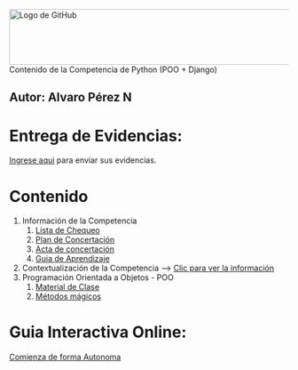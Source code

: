 <img src="https://miro.medium.com/v2/resize:fit:4800/format:webp/1*Bd5dYeGhFGhYuqJUpHjrNA.png" alt="Logo de GitHub" width="600" height="100">
Contenido de la Competencia de Python (POO + Django)

**Autor:** Alvaro Pérez N
---

# Entrega de Evidencias:
[Ingrese aqui](https://classroom.google.com/c/Nzc3NzY0NzU2MzQ4?cjc=hkji6dmy) para enviar sus evidencias.

# Contenido
1. Información de la Competencia
    1. [Lista de Chequeo](https://github.com/aperezn298/POODjangoSENA/blob/main/01_InfoCompetencia_3147912/LC_Python_Django.pdf)
    2. [Plan de Concertación](https://github.com/aperezn298/POODjangoSENA/blob/main/01_InfoCompetencia_3147912/Plan_Trabajo_Concertado_3147912.pdf)
    3. [Acta de concertación](https://github.com/aperezn298/POODjangoSENA/blob/main/01_InfoCompetencia_3147912/Acta_Concertacion_3147912.pdf) 
    4. [Guia de Aprendizaje](https://github.com/aperezn298/POODjangoSENA/blob/main/01_InfoCompetencia_3147912/GA_POO_Python_Django.pdf)
2. Contextualización de la Competencia --> [Clic para ver la información](https://github.com/aperezn298/POODjangoSENA/blob/main/002_POO/00ContextualizacionCompetencia.pdf)
3. Programación Orientada a Objetos - POO 
    1. [Material de Clase](https://github.com/aperezn298/POODjangoSENA/blob/main/002_POO/01ConceptoPOO.pdf)
    2. [Métodos mágicos](https://github.com/aperezn298/POODjangoSENA/blob/main/002_POO/02Metodos_Magicos_Python.pdf)


# Guia Interactiva Online:
[Comienza de forma Autonoma](https://classroom.google.com/c/Nzc3NzY0NzU2MzQ4?cjc=hkji6dmy)